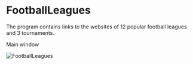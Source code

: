 # FootballLeagues
The program contains links to the websites of 12 popular football leagues and 3 tournaments.

Main window

![FootballLeagues](https://user-images.githubusercontent.com/64738687/167290146-7b01a45c-4cf2-4455-9025-239e31f561e7.PNG)
